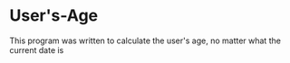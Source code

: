 # User's-Age

This program was written to calculate the user's age, no matter what the current date is

